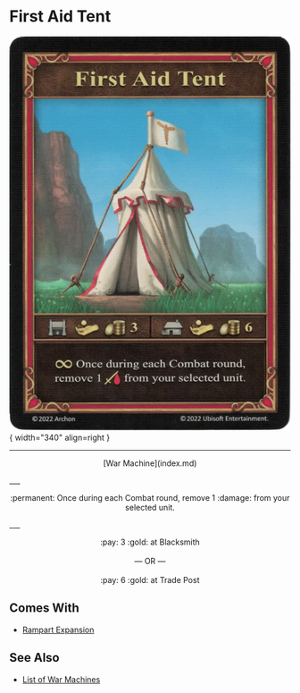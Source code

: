 # First Aid Tent

![First Aid Tent](../assets/war_machines-first_aid_tent.webp){ width="340" align=right }

___
<p style="text-align: center;" markdown>[War Machine](index.md)</p>
___
<p style="text-align: center;" markdown>:permanent: Once during each Combat round, remove 1 :damage: from your selected unit.</p>
___
<p style="text-align: center;" markdown>:pay: 3 :gold: at Blacksmith<br><br>— OR —<br><br>:pay: 6 :gold: at Trade Post</p>


## Comes With

- [Rampart Expansion](../content.md)


## See Also

- [List of War Machines](index.md)

